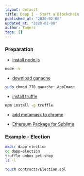 ```yaml
---
layout: default
title: Dapp 1 - Start a Blockchain
published_at: "2020-02-08"
updated_at: "2020-02-08"
author: Taners
tags: []
---
```


### Preparation

- [install node.js](https://nodejs.org/en/)

```bash
node -v
```

- [download ganache](truffleworkframe.com/ganache)

```bash
sudo chmod 770 ganache*.AppImage
```

- [install truffle](https://www.trufflesuite.com/docs/truffle/getting-started/installation)

```bash
npm install -g truffle
```

- [add metamask to chrome](https://metamask.io/)

- [Ethereum Package for Sublime](https://packagecontrol.io/packages/Ethereum)

### Example - Election

```bash
mkdir dapp-election
cd dapp-election
truffle unbox pet-shop
ls -l
```

```bash
touch contracts/Election.sol
```

```solidity

```